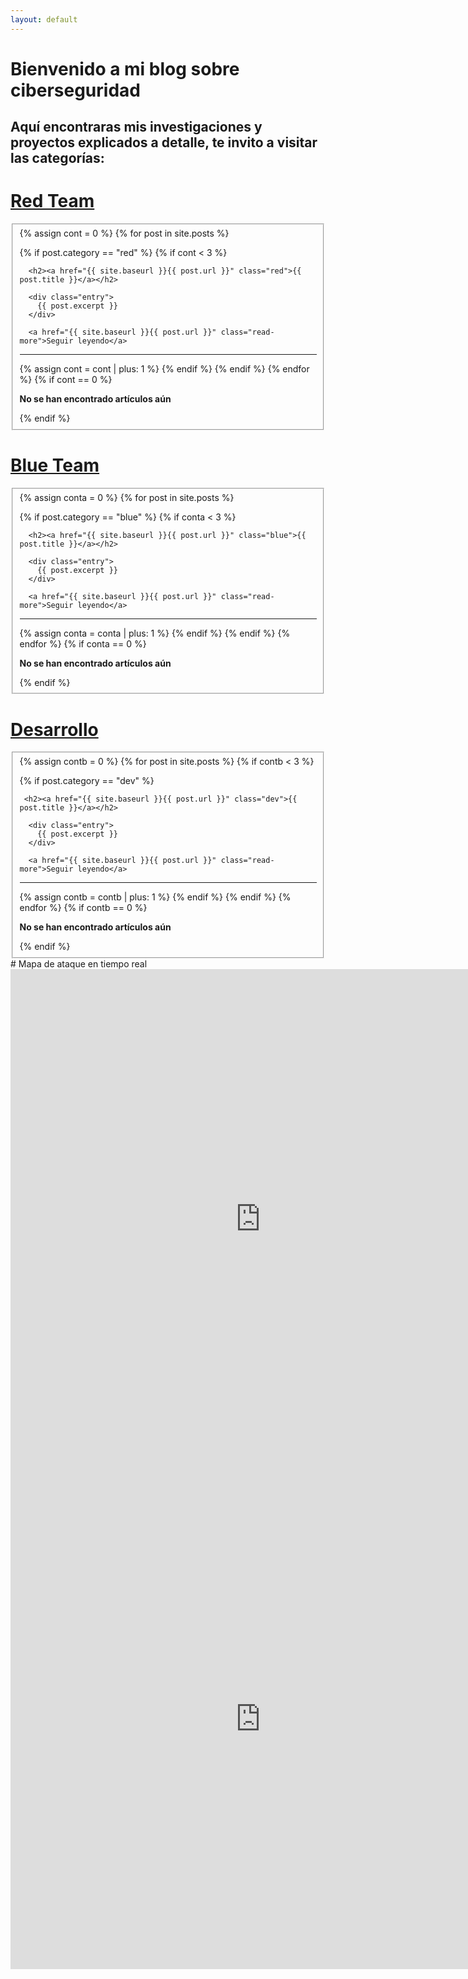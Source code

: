 ```yaml
---
layout: default
---
```


# Bienvenido a mi blog sobre ciberseguridad
## Aquí encontraras mis investigaciones y proyectos explicados a detalle, te invito a visitar las categorías:
<div class="row">
<div class="col-lg-6 col-md-12">
 <h1><a href="{{ site.baseurl }}/red">Red Team</a></h1>
<fieldset>
<div class="posts">
  {% assign cont = 0 %}
  {% for post in site.posts %}
  
  
 
   {% if post.category == "red" %}
  {% if cont < 3 %}
  <article class="post">

      <h2><a href="{{ site.baseurl }}{{ post.url }}" class="red">{{ post.title }}</a></h2>

      <div class="entry">
        {{ post.excerpt }}
      </div>

      <a href="{{ site.baseurl }}{{ post.url }}" class="read-more">Seguir leyendo</a>
 <hr>
    </article>
  {% assign cont = cont | plus: 1 %}
   {% endif %}
   {% endif %}
  {% endfor %}
  {% if  cont == 0 %}
  <p><strong>No se han encontrado artículos aún</strong></p>
   {% endif %}
  
</div>
</fieldset>

  <h1><a href="{{ site.baseurl }}/blue">Blue Team</a></h1>
<fieldset>
<div class="posts">
  {% assign conta = 0 %}
  {% for post in site.posts %}
  
 
 
   {% if post.category == "blue" %}
  {% if conta < 3 %}
  <article class="post">

      <h2><a href="{{ site.baseurl }}{{ post.url }}" class="blue">{{ post.title }}</a></h2>

      <div class="entry">
        {{ post.excerpt }}
      </div>

      <a href="{{ site.baseurl }}{{ post.url }}" class="read-more">Seguir leyendo</a>
 <hr>
    </article>
  {% assign conta = conta | plus: 1 %}
   {% endif %}
   {% endif %}
  {% endfor %}
  {% if conta == 0 %}
 <p><strong>No se han encontrado artículos aún</strong></p>
   {% endif %}
  </div>
 </fieldset>

  <h1><a href="{{ site.baseurl }}/dev">Desarrollo</a></h1>
  <fieldset>
<div class="posts">
  {% assign contb = 0 %}
  {% for post in site.posts %}
  {% if contb < 3 %}
 
 
   {% if post.category == "dev" %}
  <article class="post">

     <h2><a href="{{ site.baseurl }}{{ post.url }}" class="dev">{{ post.title }}</a></h2>

      <div class="entry">
        {{ post.excerpt }}
      </div>

      <a href="{{ site.baseurl }}{{ post.url }}" class="read-more">Seguir leyendo</a>
 <hr>
    </article>
  {% assign contb = contb | plus: 1 %}
   {% endif %}
  {% endif %}
  {% endfor %}
 {% if contb == 0 %}
<p><strong>No se han encontrado artículos aún</strong></p>
   {% endif %}
</div>
</fieldset>
</div>
<div class="col-lg-5 col-md-12">
# Mapa de ataque en tiempo real
<iframe loading="lazy" src="https://threatmap.fortiguard.com/" style="border:0px #ffffff none;width: 800px; height: 800px;" name="myiFrame" scrolling="no" frameborder="0" marginheight="0px" marginwidth="0px" allowfullscreen data-rocket-lazyload="fitvidscompatible" data-lazy-src="https://threatmap.fortiguard.com/" data-ll-status="loaded" class="entered lazyloaded h-50 w-100"></iframe><noscript><iframe src="https://threatmap.fortiguard.com/" style="border:0px #ffffff none;width: 800px;height: 800px;" name="myiFrame" scrolling="no" frameborder="0" marginheight="0px" marginwidth="0px" allowfullscreen></iframe></noscript>
</div>
</div>
